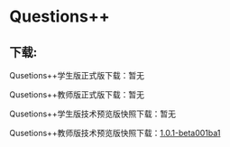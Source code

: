<h1>Questions++</h1>

<h2>下载:</h2>

Qusetions++学生版正式版下载：暂无

Qusetions++教师版正式版下载：暂无

Qusetions++学生版技术预览版快照下载：暂无

Qusetions++教师版技术预览版快照下载：<a href="https://github.com/UtopiaXC/QuestionsPlusPlus/blob/master/app-release.apk?raw=true">1.0.1-beta001ba1</a>
